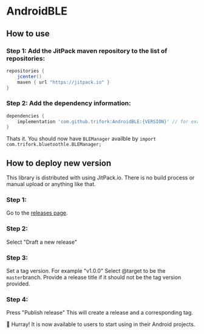 # AndroidBLE

## How to use

### Step 1: Add the JitPack maven repository to the list of repositories:

```gradle
repositories {
	jcenter()
	maven { url "https://jitpack.io" }
}
```

### Step 2: Add the dependency information:

```gradle
dependencies {
	implementation 'com.github.trifork:AndroidBLE:{VERSION}' // for example, version can be 1.0.0
}
```

Thats it. You should now have `BLEManager` availble by `import com.trifork.bluetoothle.BLEManager;`

## How to deploy new version

This library is distributed with using JitPack.io.
There is no build process or manual upload or anything like that.

### Step 1:

Go to the [releases page](https://github.com/trifork/AndroidBLE/releases).

### Step 2:

Select "Draft a new release"

### Step 3:

Set a tag version. For example "v1.0.0"
Select @target to be the `master`branch.
Provide a release title if it should not be the tag version provided.

### Step 4:

Press "Publish release"
This will create a release and a corresponding tag.

🎉 Hurray! It is now available to users to start using in their Android projects.